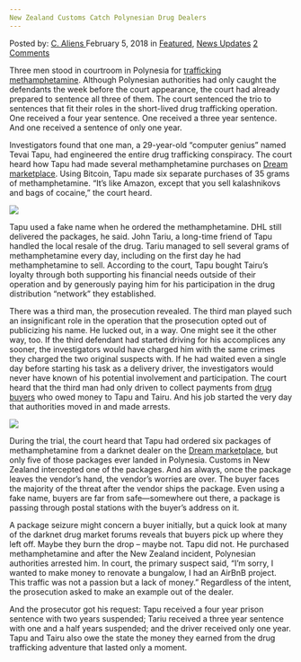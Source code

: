 ```yaml
---
New Zealand Customs Catch Polynesian Drug Dealers
---
```

<article class="post-listing post-24683 post type-post status-publish format-standard has-post-thumbnail hentry category-deepdot-news category-news-updates tag-catch tag-customs tag-dealers tag-drug tag-polynesian tag-zealand">
<div class="post-inner">
<span>Posted by: <a href="https://www.deepdotweb.com/author/caliens/" title="">C. Aliens </a></span>
<span>February 5, 2018</span>
<span>in <a href="https://www.deepdotweb.com/category/deepdot-news/" rel="category tag">Featured</a>, <a href="https://www.deepdotweb.com/category/news-updates/" rel="category tag">News Updates</a></span>
<span><a href="https://www.deepdotweb.com/2018/02/05/new-zealand-customs-catch-polynesian-drug-dealers/#comments">2 Comments</a></span>
</p>
<div class="clear"></div>
<div class="entry">
<p>Three men stood in courtroom in Polynesia for <a href="https://www.radio1.pf/prison-ferme-pour-98-grammes-dice-importes-du-darknet/">trafficking methamphetamine</a>. Although Polynesian authorities had only caught the defendants the week before the court appearance, the court had already prepared to sentence all three of them. The court sentenced the trio to sentences that fit their roles in the short-lived drug trafficking operation. One received a four year sentence. One received a three year sentence. And one received a sentence of only one year.</p>
<p>Investigators found that one man, a 29-year-old “computer genius” named Tevai Tapu, had engineered the entire drug trafficking conspiracy. The court heard how Tapu had made several methamphetamine purchases on <a href="http://www.deepdotweb.com/marketplace-directory/listing/dream-market/">Dream marketplace</a>. Using Bitcoin, Tapu made six separate purchases of 35 grams of methamphetamine. &#8220;It&#8217;s like Amazon, except that you sell kalashnikovs and bags of cocaine,&#8221; the court heard.</p>
<p><img class="wp-image-24690" src="https://www.deepdotweb.com/wp-content/uploads/2018/02/word-image-6.jpeg" srcset="https://www.deepdotweb.com/wp-content/uploads/2018/02/word-image-6.jpeg 660w, https://www.deepdotweb.com/wp-content/uploads/2018/02/word-image-6-300x150.jpeg 300w" sizes="(max-width: 660px) 100vw, 660px" /></p>
<p>Tapu used a fake name when he ordered the methamphetamine. DHL still delivered the packages, he said. John Tariu, a long-time friend of Tapu handled the local resale of the drug. Tariu managed to sell several grams of methamphetamine every day, including on the first day he had methamphetamine to sell. According to the court, Tapu bought Tairu’s loyalty through both supporting his financial needs outside of their operation and by generously paying him for his participation in the drug distribution “network” they established.</p>
<p>There was a third man, the prosecution revealed. The third man played such an insignificant role in the operation that the prosecution opted out of publicizing his name. He lucked out, in a way. One might see it the other way, too. If the third defendant had started driving for his accomplices any sooner, the investigators would have charged him with the same crimes they charged the two original suspects with. If he had waited even a single day before starting his task as a delivery driver, the investigators would never have known of his potential involvement and participation. The court heard that the third man had only driven to collect payments from <a href="https://www.deepdotweb.com/tag/drugs/">drug buyers</a> who owed money to Tapu and Tairu. And his job started the very day that authorities moved in and made arrests.</p>
<p><img class="wp-image-24691" src="https://www.deepdotweb.com/wp-content/uploads/2018/02/word-image-7.jpeg" srcset="https://www.deepdotweb.com/wp-content/uploads/2018/02/word-image-7.jpeg 700w, https://www.deepdotweb.com/wp-content/uploads/2018/02/word-image-7-300x185.jpeg 300w" sizes="(max-width: 700px) 100vw, 700px" /></p>
<p>During the trial, the court heard that Tapu had ordered six packages of methamphetamine from a darknet dealer on the <a href="http://www.deepdotweb.com/marketplace-directory/listing/dream-market/">Dream marketplace</a>, but only five of those packages ever landed in Polynesia. Customs in New Zealand intercepted one of the packages. And as always, once the package leaves the vendor’s hand, the vendor’s worries are over. The buyer faces the majority of the threat after the vendor ships the package. Even using a fake name, buyers are far from safe—somewhere out there, a package is passing through postal stations with the buyer’s address on it.</p>
<p>A package seizure might concern a buyer initially, but a quick look at many of the darknet drug market forums reveals that buyers pick up where they left off. Maybe they burn the drop – maybe not. Tapu did not. He purchased methamphetamine and after the New Zealand incident, Polynesian authorities arrested him. In court, the primary suspect said, “I&#8217;m sorry, I wanted to make money to renovate a bungalow, I had an AirBnB project. This traffic was not a passion but a lack of money.” Regardless of the intent, the prosecution asked to make an example out of the dealer.</p>
<p>And the prosecutor got his request: Tapu received a four year prison sentence with two years suspended; Tariu received a three year sentence with one and a half years suspended; and the driver received only one year. Tapu and Tairu also owe the state the money they earned from the drug trafficking adventure that lasted only a moment.</p>
</div>
<span style="display:none"><a href="https://www.deepdotweb.com/tag/catch/" rel="tag">catch</a> <a href="https://www.deepdotweb.com/tag/customs/" rel="tag">customs</a> <a href="https://www.deepdotweb.com/tag/dealers/" rel="tag">dealers</a> <a href="https://www.deepdotweb.com/tag/drug/" rel="tag">drug</a> <a href="https://www.deepdotweb.com/tag/polynesian/" rel="tag">polynesian</a> <a href="https://www.deepdotweb.com/tag/zealand/" rel="tag">zealand</a></span> <span style="display:none" class="updated">2018-02-05</span>
<div style="display:none" class="vcard author" itemprop="author" itemscope itemtype="http://schema.org/Person"><strong class="fn" itemprop="name"><a href="https://www.deepdotweb.com/author/caliens/" title="Posts by C. Aliens" rel="author">C. Aliens</a></strong></div>
</div>
</article>

